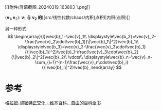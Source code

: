 
![[附件/屏幕截图_20240319_163803 1.png]]

${\displaystyle \langle {\boldsymbol {v}}_{1},{\boldsymbol {v}}_{2}\rangle }$:  ${\displaystyle {\boldsymbol {v}}_{1}}$ **与  ${\displaystyle {\boldsymbol {v}}_{2}}$ 的**[[src/线性代数/chaos/内积(点积)|内积(点积)]]

另一种形式:
$$
\begin{array}{l}\vec{b}_1=\vec{v}_1\\ \displaystyle\vec{b_2}=\vec{v}_2-\frac{\vec{v}_2\cdot\vec{b}_1}{\|\vec{b}_1\|^2}\vec{b}_1\\ \displaystyle\vec{b_3}=\vec{v}_3-\frac{\vec{v}_3\cdot\vec{b}_1}{\|\vec{b}_1\|^2}\vec{b}_1-\frac{\vec{v}_3\cdot\vec{b}_2}{\|\vec{b}_2\|^2}\vec{b}_2\\ \vdots\\ \displaystyle\vec{b}_n=\vec{v}_n-\sum_{i=1}^{n-1}\frac{\vec{v}_n\cdot\vec{b}_i}{\|\vec{b}_i\|^2}\vec{b}_i\end{array}
$$

# 参考
[格拉姆-施密特正交化 - 维基百科，自由的百科全书](https://zh.wikipedia.org/wiki/%E6%A0%BC%E6%8B%89%E5%A7%86-%E6%96%BD%E5%AF%86%E7%89%B9%E6%AD%A3%E4%BA%A4%E5%8C%96#)